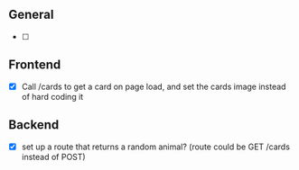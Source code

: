 ## General

- [ ]

## Frontend

- [x] Call /cards to get a card on page load, and set the cards image instead of hard coding it

## Backend

- [x] set up a route that returns a random animal? (route could be GET /cards instead of POST)
